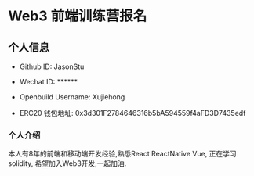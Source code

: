 <!--
 * @Author: Jason 
 * @Date: 2024-06-04 13:27:20
 * @LastEditors: Jason 373422363@qq.com
 * @LastEditTime: 2024-06-04 13:34:47
 * @FilePath: /Web3-Frontend-Bootcamp/members/github_id/readme.md
 * @Description: 
-->
# Web3 前端训练营报名

## 个人信息

* Github ID: JasonStu 

* Wechat ID: ******

* Openbuild Username: Xujiehong 

* ERC20 钱包地址: 0x3d301F2784646316b5bA594559f4aFD3D7435edf

### 个人介绍
本人有8年的前端和移动端开发经验,熟悉React ReactNative Vue, 正在学习solidity, 希望加入Web3开发,一起加油.

